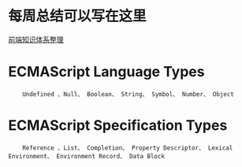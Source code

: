 # 每周总结可以写在这里

[前端知识体系整理](https://github.com/srw4115/Frontend-01-Template/blob/master/week01/%E5%89%8D%E7%AB%AF%E6%8A%80%E6%9C%AF-szc.xmind)

# ECMAScript Language Types
        Undefined 、Null、 Boolean、 String、 Symbol、 Number、 Object
# ECMAScript Specification Types
        Reference 、List、 Completion、 Property Descriptor、 Lexical Environment、 Environment Record、 Data Block

